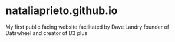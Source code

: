 # nataliaprieto.github.io
My first public facing website facilitated by Dave Landry founder of Datawheel and creator of D3 plus 

